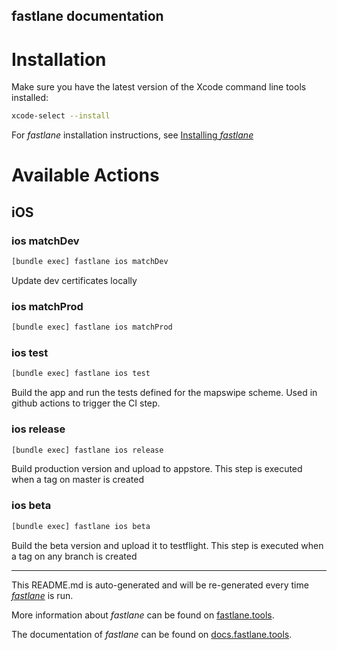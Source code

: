 fastlane documentation
----

# Installation

Make sure you have the latest version of the Xcode command line tools installed:

```sh
xcode-select --install
```

For _fastlane_ installation instructions, see [Installing _fastlane_](https://docs.fastlane.tools/#installing-fastlane)

# Available Actions

## iOS

### ios matchDev

```sh
[bundle exec] fastlane ios matchDev
```

Update dev certificates locally

### ios matchProd

```sh
[bundle exec] fastlane ios matchProd
```



### ios test

```sh
[bundle exec] fastlane ios test
```

Build the app and run the tests defined for the mapswipe scheme. Used in github actions to trigger the CI step.

### ios release

```sh
[bundle exec] fastlane ios release
```

Build production version and upload to appstore. This step is executed when a tag on master is created

### ios beta

```sh
[bundle exec] fastlane ios beta
```

Build the beta version and upload it to testflight. This step is executed when a tag on any branch is created

----

This README.md is auto-generated and will be re-generated every time [_fastlane_](https://fastlane.tools) is run.

More information about _fastlane_ can be found on [fastlane.tools](https://fastlane.tools).

The documentation of _fastlane_ can be found on [docs.fastlane.tools](https://docs.fastlane.tools).
